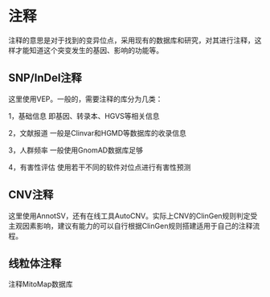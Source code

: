 # 注释

注释的意思是对于找到的变异位点，采用现有的数据库和研究，对其进行注释，这样才能知道这个突变发生的基因、影响的功能等。

## SNP/InDel注释

这里使用VEP。一般的，需要注释的库分为几类：

1，基础信息
即基因、转录本、HGVS等相关信息

2，文献报道
一般是Clinvar和HGMD等数据库的收录信息

3，人群频率
一般使用GnomAD数据库足够

4，有害性评估
使用若干不同的软件对位点进行有害性预测





## CNV注释

这里使用AnnotSV，还有在线工具AutoCNV。实际上CNV的ClinGen规则判定受主观因素影响，建议有能力的可以自行根据ClinGen规则搭建适用于自己的注释流程。


## 线粒体注释

注释MitoMap数据库




